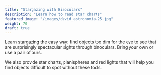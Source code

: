 ```yaml
---
title: "Stargazing with Binoculars"
description: "Learn how to read star charts"
featured_image: "/images/david_astronomia-25.jpg"
weight: 70
draft: true
---
```


Learn stargazing the easy way: find objects too dim for the eye to see that are surprisingly spectacular sights through binoculars.
Bring your own or use a pair of ours.

<!--more-->

We also provide star charts, planispheres and red lights that will help you find objects difficult to spot without these tools.
